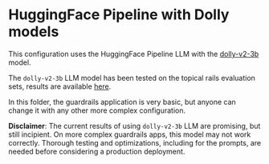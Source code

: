# HuggingFace Pipeline with Dolly models

This configuration uses the HuggingFace Pipeline LLM with the [dolly-v2-3b](https://huggingface.co/databricks/dolly-v2-3b) model.

The `dolly-v2-3b` LLM model has been tested on the topical rails evaluation sets, results are available [here](../../../nemoguardrails/eval/README.md).

In this folder, the guardrails application is very basic, but anyone can change it with any other more complex configuration.

**Disclaimer**: The current results of using `dolly-v2-3b` LLM are promising, but still incipient.
On more complex guardrails apps, this model may not work correctly. Thorough testing and optimizations, including for the prompts, are needed before considering a production deployment.
